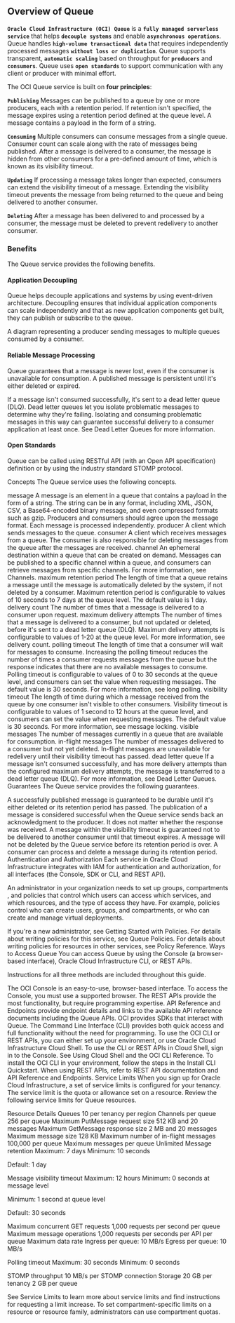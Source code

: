 ## Overview of Queue
__`Oracle Cloud Infrastructure (OCI) Queue`__ is a __`fully managed serverless service`__ that helps __`decouple systems`__ and enable __`asynchronous operations`__. 
Queue handles __`high-volume transactional data`__ that requires independently processed messages __`without loss or duplication`__. Queue supports transparent, 
__`automatic scaling`__ based on throughput for __`producers`__ and __`consumers`__. 
Queue uses __`open standards`__ to support communication with any client or producer with minimal effort.

The OCI Queue service is built on __four principles__:

__`Publishing`__
Messages can be published to a queue by one or more producers, each with a retention period. 
If retention isn't specified, the message expires using a retention period defined at the queue level. 
A message contains a payload in the form of a string.

__`Consuming`__
Multiple consumers can consume messages from a single queue. 
Consumer count can scale along with the rate of messages being published. 
After a message is delivered to a consumer, the message is hidden from other consumers for a pre-defined amount of time, 
which is known as its visibility timeout.

__`Updating`__
If processing a message takes longer than expected, 
consumers can extend the visibility timeout of a message. 
Extending the visibility timeout prevents the message from being returned to the queue and being delivered to another consumer.

__`Deleting`__
After a message has been delivered to and processed by a consumer, 
the message must be deleted to prevent redelivery to another consumer.

### Benefits
The Queue service provides the following benefits.

#### Application Decoupling
Queue helps decouple applications and systems by using event-driven architecture. 
Decoupling ensures that individual application components can scale independently and that as new application components get built, 
they can publish or subscribe to the queue.

A diagram representing a producer sending messages to multiple queues consumed by a consumer.

#### Reliable Message Processing
Queue guarantees that a message is never lost, even if the consumer is unavailable for consumption. A published message is persistent until it's either deleted or expired.

If a message isn't consumed successfully, it's sent to a dead letter queue (DLQ). 
Dead letter queues let you isolate problematic messages to determine why they're failing. 
Isolating and consuming problematic messages in this way can guarantee successful delivery to a consumer application at least once. 
See Dead Letter Queues for more information.

#### Open Standards
Queue can be called using RESTful API (with an Open API specification) definition or by using the industry standard STOMP protocol.

Concepts
The Queue service uses the following concepts.

message
A message is an element in a queue that contains a payload in the form of a string. The string can be in any format, including XML, JSON, CSV, a Base64-encoded binary message, and even compressed formats such as gzip. Producers and consumers should agree upon the message format. Each message is processed independently.
producer
A client which sends messages to the queue.
consumer
A client which receives messages from a queue. The consumer is also responsible for deleting messages from the queue after the messages are received.
channel
An ephemeral destination within a queue that can be created on demand. Messages can be published to a specific channel within a queue, and consumers can retrieve messages from specific channels. For more information, see Channels.
maximum retention period
The length of time that a queue retains a message until the message is automatically deleted by the system, if not deleted by a consumer. Maximum retention period is configurable to values of 10 seconds to 7 days at the queue level. The default value is 1 day.
delivery count
The number of times that a message is delivered to a consumer upon request.
maximum delivery attempts
The number of times that a message is delivered to a consumer, but not updated or deleted, before it's sent to a dead letter queue (DLQ). Maximum delivery attempts is configurable to values of 1-20 at the queue level. For more information, see delivery count.
polling timeout
The length of time that a consumer will wait for messages to consume. Increasing the polling timeout reduces the number of times a consumer requests messages from the queue but the response indicates that there are no available messages to consume. Polling timeout is configurable to values of 0 to 30 seconds at the queue level, and consumers can set the value when requesting messages. The default value is 30 seconds. For more information, see long polling.
visibility timeout
The length of time during which a message received from the queue by one consumer isn't visible to other consumers. Visibility timeout is configurable to values of 1 second to 12 hours at the queue level, and consumers can set the value when requesting messages. The default value is 30 seconds. For more information, see message locking.
visible messages
The number of messages currently in a queue that are available for consumption.
in-flight messages
The number of messages delivered to a consumer but not yet deleted. In-flight messages are unavailable for redelivery until their visibility timeout has passed.
dead letter queue
If a message isn't consumed successfully, and has more delivery attempts than the configured maximum delivery attempts, the message is transferred to a dead letter queue (DLQ). For more information, see Dead Letter Queues.
Guarantees
The Queue service provides the following guarantees.

A successfully published message is guaranteed to be durable until it's either deleted or its retention period has passed. The publication of a message is considered successful when the Queue service sends back an acknowledgment to the producer. It does not matter whether the response was received.
A message within the visibility timeout is guaranteed not to be delivered to another consumer until that timeout expires.
A message will not be deleted by the Queue service before its retention period is over. A consumer can process and delete a message during its retention period.
Authentication and Authorization
Each service in Oracle Cloud Infrastructure integrates with IAM for authentication and authorization, for all interfaces (the Console, SDK or CLI, and REST API).

An administrator in your organization needs to set up groups, compartments , and policies  that control which users can access which services, and which resources, and the type of access they have. For example, policies control who can create users, groups, and compartments, or who can create and manage virtual deployments.

If you're a new administrator, see Getting Started with Policies.
For details about writing policies for this service, see Queue Policies.
For details about writing policies for resources in other services, see Policy Reference.
Ways to Access Queue
You can access Queue by using the Console (a browser-based interface), Oracle Cloud Infrastructure CLI, or REST APIs.

Instructions for all three methods are included throughout this guide.

The OCI Console is an easy-to-use, browser-based interface. To access the Console, you must use a supported browser.
The REST APIs provide the most functionality, but require programming expertise. API Reference and Endpoints provide endpoint details and links to the available API reference documents including the Queue APIs.
OCI provides SDKs that interact with Queue.
The Command Line Interface (CLI) provides both quick access and full functionality without the need for programming.
To use the OCI CLI or REST APIs, you can either set up your environment, or use Oracle Cloud Infrastructure Cloud Shell.
To use the CLI or REST APIs in Cloud Shell, sign in to the Console. See Using Cloud Shell and the OCI CLI Reference.
To install the OCI CLI in your environment, follow the steps in the Install CLI Quickstart.
When using REST APIs, refer to REST API documentation and API Reference and Endpoints.
Service Limits
When you sign up for Oracle Cloud Infrastructure, a set of service limits is configured for your tenancy. The service limit is the quota or allowance set on a resource. Review the following service limits for Queue resources.

Resource	Details
Queues	10 per tenancy per region
Channels per queue	256 per queue
Maximum PutMessage request size	512 KB and 20 messages
Maximum GetMessage response size	2 MB and 20 messages
Maximum message size	128 KB
Maximum number of in-flight messages	100,000 per queue
Maximum messages per queue	Unlimited
Message retention	Maximum: 7 days
Minimum: 10 seconds

Default: 1 day

Message visibility timeout	Maximum: 12 hours
Minimum: 0 seconds at message level

Minimum: 1 second at queue level

Default: 30 seconds

Maximum concurrent GET requests	1,000 requests per second per queue
Maximum message operations	1,000 requests per seconds per API per queue
Maximum data rate	Ingress per queue: 10 MB/s
Egress per queue: 10 MB/s

Polling timeout	Maximum: 30 seconds
Minimum: 0 seconds

STOMP throughput	10 MB/s per STOMP connection
Storage	20 GB per tenancy
2 GB per queue

See Service Limits to learn more about service limits and find instructions for requesting a limit increase. To set compartment-specific limits on a resource or resource family, administrators can use compartment quotas.
